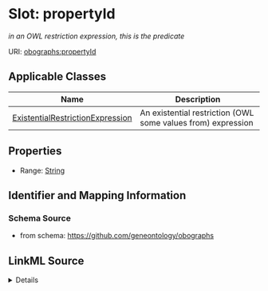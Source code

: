 # Slot: propertyId
_in an OWL restriction expression, this is the predicate_


URI: [obographs:propertyId](https://github.com/geneontology/obographs/propertyId)



<!-- no inheritance hierarchy -->




## Applicable Classes

| Name | Description |
| --- | --- |
[ExistentialRestrictionExpression](ExistentialRestrictionExpression.md) | An existential restriction (OWL some values from) expression






## Properties

* Range: [String](String.md)







## Identifier and Mapping Information







### Schema Source


* from schema: https://github.com/geneontology/obographs




## LinkML Source

<details>
```yaml
name: propertyId
description: in an OWL restriction expression, this is the predicate
from_schema: https://github.com/geneontology/obographs
rank: 1000
alias: propertyId
domain_of:
- ExistentialRestrictionExpression
range: string

```
</details>
